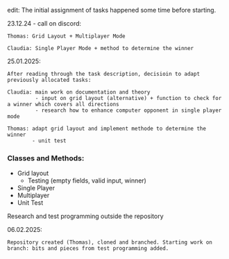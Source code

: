 edit: The initial assignment of tasks happened some time before starting.

23.12.24 - call on discord: 

    Thomas: Grid Layout + Multiplayer Mode

    Claudia: Single Player Mode + method to determine the winner

25.01.2025:
    
    After reading through the task description, decisioin to adapt previously allocated tasks:
    
    Claudia: main work on documentation and theory
             - input on grid layout (alternative) + function to check for a winner which covers all directions 
             - research how to enhance computer opponent in single player mode

    Thomas: adapt grid layout and implement methode to determine the winner
            - unit test

### Classes and Methods:
- Grid layout
  - Testing (empty fields, valid input, winner)
- Single Player
- Multiplayer
- Unit Test

Research and test programming outside the repository

06.02.2025: 
    
    Repository created (Thomas), cloned and branched. Starting work on branch: bits and pieces from test programming added.




